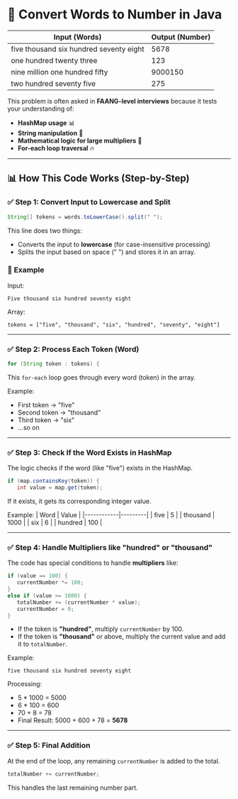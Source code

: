 # 📜 Convert Words to Number in Java


| Input (Words) | Output (Number) |
|---------------|-----------------|
| five thousand six hundred seventy eight | 5678              |
| one hundred twenty three               | 123               |
| nine million one hundred fifty         | 9000150           |
| two hundred seventy five               | 275               |

This problem is often asked in **FAANG-level interviews** because it tests your understanding of:
- **HashMap usage** 📊
- **String manipulation** 📜
- **Mathematical logic for large multipliers** 💯
- **For-each loop traversal** 🔥

---

## 📊 **How This Code Works (Step-by-Step)**

### ✅ Step 1: Convert Input to Lowercase and Split
```java
String[] tokens = words.toLowerCase().split(" ");
```
This line does two things:
- Converts the input to **lowercase** (for case-insensitive processing)
- Splits the input based on space (" ") and stores it in an array.

### 📜 Example
Input:
```
Five thousand six hundred seventy eight
```
Array:
```
tokens = ["five", "thousand", "six", "hundred", "seventy", "eight"]
```

---

### ✅ Step 2: Process Each Token (Word)
```java
for (String token : tokens) {
```
This `for-each` loop goes through every word (token) in the array.

Example:
- First token → "five"
- Second token → "thousand"
- Third token → "six"
- ...so on

---

### ✅ Step 3: Check If the Word Exists in HashMap
The logic checks if the word (like "five") exists in the HashMap.

```java
if (map.containsKey(token)) {
   int value = map.get(token);
```
If it exists, it gets its corresponding integer value.

Example:
| Word       | Value   |
|------------|---------|
| five       | 5       |
| thousand   | 1000    |
| six        | 6       |
| hundred    | 100     |

---

### ✅ Step 4: Handle Multipliers like "hundred" or "thousand"
The code has special conditions to handle **multipliers** like:
```java
if (value == 100) {
   currentNumber *= 100;
}
else if (value >= 1000) {
   totalNumber += (currentNumber * value);
   currentNumber = 0;
}
```
- If the token is **"hundred"**, multiply `currentNumber` by 100.
- If the token is **"thousand"** or above, multiply the current value and add it to `totalNumber`.

Example:
```
five thousand six hundred seventy eight
```
Processing:
- 5 * 1000 = 5000
- 6 * 100 = 600
- 70 + 8 = 78
- Final Result: 5000 + 600 + 78 = **5678**

---

### ✅ Step 5: Final Addition
At the end of the loop, any remaining `currentNumber` is added to the total.
```java
totalNumber += currentNumber;
```
This handles the last remaining number part.


